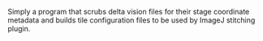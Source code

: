 Simply a program that scrubs delta vision files for their stage coordinate metadata and builds tile configuration files to be used by ImageJ stitching plugin.
